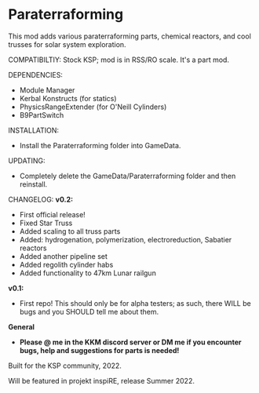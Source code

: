 # Paraterraforming
This mod adds various paraterraforming parts, chemical reactors, and cool trusses for solar system exploration.

COMPATIBILTIY:
Stock KSP; mod is in RSS/RO scale. It's a part mod.

DEPENDENCIES:
- Module Manager
- Kerbal Konstructs (for statics)
- PhysicsRangeExtender (for O'Neill Cylinders)
- B9PartSwitch


INSTALLATION:
- Install the Paraterraforming folder into GameData.

UPDATING:
- Completely delete the GameData/Paraterraforming folder and then reinstall.

CHANGELOG:
**v0.2:**
- First official release!
- Fixed Star Truss
- Added scaling to all truss parts
- Added: hydrogenation, polymerization, electroreduction, Sabatier reactors
- Added another pipeline set
- Added regolith cylinder habs
- Added functionality to 47km Lunar railgun


**v0.1:** 
- First repo! This should only be for alpha testers; as such, there WILL be bugs and you SHOULD tell me about them.



**General**
- **Please @ me in the KKM discord server or DM me if you encounter bugs, help and suggestions for parts is needed!**



Built for the KSP community, 2022.

Will be featured in projekt inspiRE, release Summer 2022.
